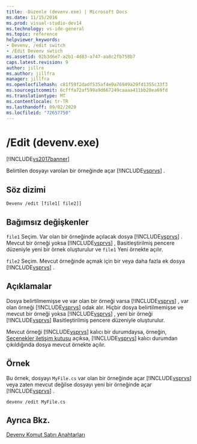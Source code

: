 ```yaml
---
title: -Düzenle (devenv.exe) | Microsoft Docs
ms.date: 11/15/2016
ms.prod: visual-studio-dev14
ms.technology: vs-ide-general
ms.topic: reference
helpviewer_keywords:
- Devenv, /edit switch
- /Edit Devenv swtich
ms.assetid: 02b3d6e7-a2b1-4d83-a747-aa8c2fb758b7
caps.latest.revision: 9
author: jillre
ms.author: jillfra
manager: jillfra
ms.openlocfilehash: c81f59f2dadf535af4e9a76949a29fd1355c33f3
ms.sourcegitcommit: 6cfffa72af599a9d667249caaaa411bb28ea69fd
ms.translationtype: MT
ms.contentlocale: tr-TR
ms.lasthandoff: 09/02/2020
ms.locfileid: "72657750"
---
```

# <a name="edit-devenvexe"></a>/Edit (devenv.exe)
[!INCLUDE[vs2017banner](../../includes/vs2017banner.md)]

Belirtilen dosyayı varolan bir örneğinde açar [!INCLUDE[vsprvs](../../includes/vsprvs-md.md)] .

## <a name="syntax"></a>Söz dizimi

```
Devenv /edit [file1[ file2]]
```

## <a name="arguments"></a>Bağımsız değişkenler
 `file1` Seçim. Var olan bir örneğinde açılacak dosya [!INCLUDE[vsprvs](../../includes/vsprvs-md.md)] . Mevcut bir örneği yoksa [!INCLUDE[vsprvs](../../includes/vsprvs-md.md)] , Basitleştirilmiş pencere düzeniyle yeni bir örnek oluşturulur ve `file1` Yeni örnekte açılır.

 `file2` Seçim. Mevcut örneğinde açmak için bir veya daha fazla ek dosya [!INCLUDE[vsprvs](../../includes/vsprvs-md.md)] .

## <a name="remarks"></a>Açıklamalar
 Dosya belirtilmemişse ve var olan bir örneği varsa [!INCLUDE[vsprvs](../../includes/vsprvs-md.md)] , var olan örneği [!INCLUDE[vsprvs](../../includes/vsprvs-md.md)] odak alır. Hiçbir dosya belirtilmemişse ve mevcut bir örneği yoksa [!INCLUDE[vsprvs](../../includes/vsprvs-md.md)] , yeni bir örneği [!INCLUDE[vsprvs](../../includes/vsprvs-md.md)] Basitleştirilmiş pencere düzeniyle oluşturulur.

 Mevcut örneği [!INCLUDE[vsprvs](../../includes/vsprvs-md.md)] kalıcı bir durumdaysa, örneğin, [Seçenekler iletişim kutusu](../../ide/reference/options-dialog-box-visual-studio.md) açıksa, [!INCLUDE[vsprvs](../../includes/vsprvs-md.md)] kalıcı durumdan çıkıldığında dosya mevcut örnekte açılır.

## <a name="example"></a>Örnek
 Bu örnek, dosyayı `MyFile.cs` var olan bir örneğinde açar [!INCLUDE[vsprvs](../../includes/vsprvs-md.md)] veya zaten mevcut değilse dosyayı yeni bir örneğinde açar [!INCLUDE[vsprvs](../../includes/vsprvs-md.md)] .

```
devenv /edit MyFile.cs
```

## <a name="see-also"></a>Ayrıca Bkz.
 [Devenv Komut Satırı Anahtarları](../../ide/reference/devenv-command-line-switches.md)
